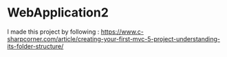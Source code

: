 # WebApplication2
I made this project by following : https://www.c-sharpcorner.com/article/creating-your-first-mvc-5-project-understanding-its-folder-structure/
